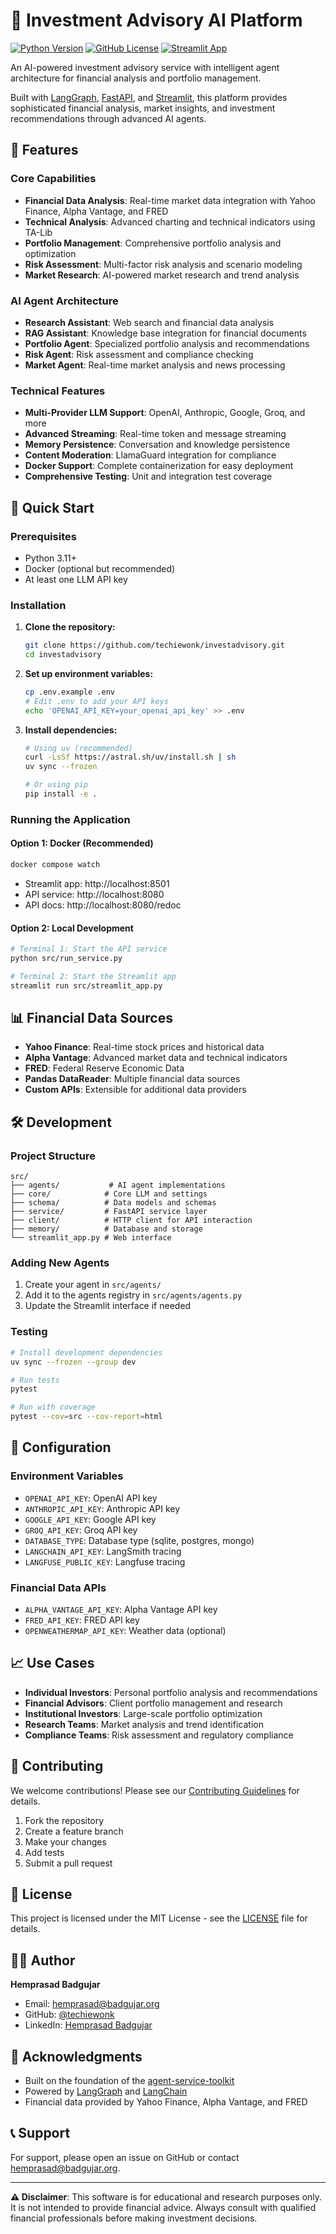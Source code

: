 # 💼 Investment Advisory AI Platform

[![Python Version](https://img.shields.io/python/required-version-toml?tomlFilePath=https%3A%2F%2Fraw.githubusercontent.com%2Ftechiewonk%2Finvestadvisory%2Frefs%2Fheads%2Fmain%2Fpyproject.toml)](https://github.com/techiewonk/investadvisory/blob/main/pyproject.toml)
[![GitHub License](https://img.shields.io/github/license/techiewonk/investadvisory)](https://github.com/techiewonk/investadvisory/blob/main/LICENSE)
[![Streamlit App](https://static.streamlit.io/badges/streamlit_badge_black_red.svg)](https://github.com/techiewonk/investadvisory)

An AI-powered investment advisory service with intelligent agent architecture for financial analysis and portfolio management.

Built with [LangGraph](https://langchain-ai.github.io/langgraph/), [FastAPI](https://fastapi.tiangolo.com/), and [Streamlit](https://streamlit.io/), this platform provides sophisticated financial analysis, market insights, and investment recommendations through advanced AI agents.

## 🚀 Features

### Core Capabilities
- **Financial Data Analysis**: Real-time market data integration with Yahoo Finance, Alpha Vantage, and FRED
- **Technical Analysis**: Advanced charting and technical indicators using TA-Lib
- **Portfolio Management**: Comprehensive portfolio analysis and optimization
- **Risk Assessment**: Multi-factor risk analysis and scenario modeling
- **Market Research**: AI-powered market research and trend analysis

### AI Agent Architecture
- **Research Assistant**: Web search and financial data analysis
- **RAG Assistant**: Knowledge base integration for financial documents
- **Portfolio Agent**: Specialized portfolio analysis and recommendations
- **Risk Agent**: Risk assessment and compliance checking
- **Market Agent**: Real-time market analysis and news processing

### Technical Features
- **Multi-Provider LLM Support**: OpenAI, Anthropic, Google, Groq, and more
- **Advanced Streaming**: Real-time token and message streaming
- **Memory Persistence**: Conversation and knowledge persistence
- **Content Moderation**: LlamaGuard integration for compliance
- **Docker Support**: Complete containerization for easy deployment
- **Comprehensive Testing**: Unit and integration test coverage


## 🚀 Quick Start

### Prerequisites
- Python 3.11+
- Docker (optional but recommended)
- At least one LLM API key

### Installation

1. **Clone the repository:**
   ```bash
   git clone https://github.com/techiewonk/investadvisory.git
   cd investadvisory
   ```

2. **Set up environment variables:**
   ```bash
   cp .env.example .env
   # Edit .env to add your API keys
   echo 'OPENAI_API_KEY=your_openai_api_key' >> .env
   ```

3. **Install dependencies:**
   ```bash
   # Using uv (recommended)
   curl -LsSf https://astral.sh/uv/install.sh | sh
   uv sync --frozen
   
   # Or using pip
   pip install -e .
   ```

### Running the Application

#### Option 1: Docker (Recommended)
```bash
docker compose watch
```
- Streamlit app: http://localhost:8501
- API service: http://localhost:8080
- API docs: http://localhost:8080/redoc

#### Option 2: Local Development
```bash
# Terminal 1: Start the API service
python src/run_service.py

# Terminal 2: Start the Streamlit app
streamlit run src/streamlit_app.py
```

## 📊 Financial Data Sources

- **Yahoo Finance**: Real-time stock prices and historical data
- **Alpha Vantage**: Advanced market data and technical indicators
- **FRED**: Federal Reserve Economic Data
- **Pandas DataReader**: Multiple financial data sources
- **Custom APIs**: Extensible for additional data providers

## 🛠️ Development

### Project Structure
```
src/
├── agents/           # AI agent implementations
├── core/            # Core LLM and settings
├── schema/          # Data models and schemas
├── service/         # FastAPI service layer
├── client/          # HTTP client for API interaction
├── memory/          # Database and storage
└── streamlit_app.py # Web interface
```

### Adding New Agents
1. Create your agent in `src/agents/`
2. Add it to the agents registry in `src/agents/agents.py`
3. Update the Streamlit interface if needed

### Testing
```bash
# Install development dependencies
uv sync --frozen --group dev

# Run tests
pytest

# Run with coverage
pytest --cov=src --cov-report=html
```

## 🔧 Configuration

### Environment Variables
- `OPENAI_API_KEY`: OpenAI API key
- `ANTHROPIC_API_KEY`: Anthropic API key
- `GOOGLE_API_KEY`: Google API key
- `GROQ_API_KEY`: Groq API key
- `DATABASE_TYPE`: Database type (sqlite, postgres, mongo)
- `LANGCHAIN_API_KEY`: LangSmith tracing
- `LANGFUSE_PUBLIC_KEY`: Langfuse tracing

### Financial Data APIs
- `ALPHA_VANTAGE_API_KEY`: Alpha Vantage API key
- `FRED_API_KEY`: FRED API key
- `OPENWEATHERMAP_API_KEY`: Weather data (optional)

## 📈 Use Cases

- **Individual Investors**: Personal portfolio analysis and recommendations
- **Financial Advisors**: Client portfolio management and research
- **Institutional Investors**: Large-scale portfolio optimization
- **Research Teams**: Market analysis and trend identification
- **Compliance Teams**: Risk assessment and regulatory compliance

## 🤝 Contributing

We welcome contributions! Please see our [Contributing Guidelines](CONTRIBUTING.md) for details.

1. Fork the repository
2. Create a feature branch
3. Make your changes
4. Add tests
5. Submit a pull request

## 📄 License

This project is licensed under the MIT License - see the [LICENSE](LICENSE) file for details.

## 👨‍💻 Author

**Hemprasad Badgujar**
- Email: hemprasad@badgujar.org
- GitHub: [@techiewonk](https://github.com/techiewonk)
- LinkedIn: [Hemprasad Badgujar](https://www.linkedin.com/in/hemprasad-badgujar/)

## 🙏 Acknowledgments

- Built on the foundation of the [agent-service-toolkit](https://github.com/JoshuaC215/agent-service-toolkit)
- Powered by [LangGraph](https://langchain-ai.github.io/langgraph/) and [LangChain](https://langchain.com/)
- Financial data provided by Yahoo Finance, Alpha Vantage, and FRED

## 📞 Support

For support, please open an issue on GitHub or contact [hemprasad@badgujar.org](mailto:hemprasad@badgujar.org).

---

**⚠️ Disclaimer**: This software is for educational and research purposes only. It is not intended to provide financial advice. Always consult with qualified financial professionals before making investment decisions.